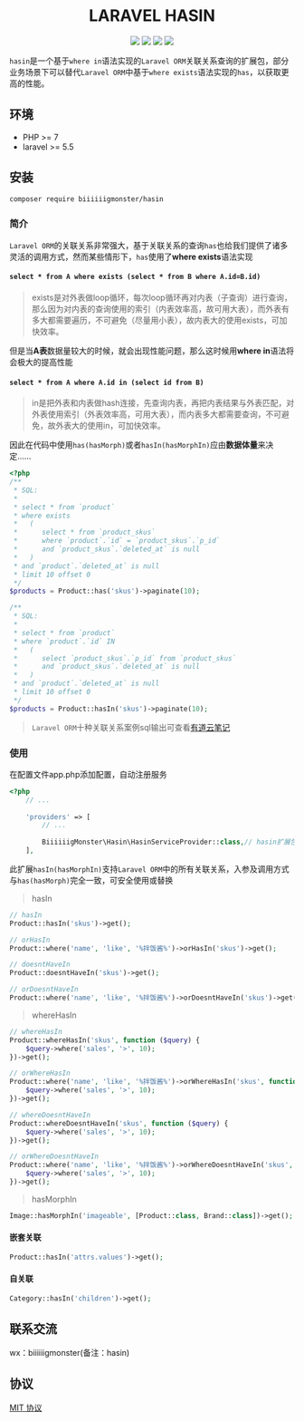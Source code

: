 <div align="center">

# LARAVEL HASIN

<p>
    <a href="https://github.com/biiiiiigmonster/hasin/blob/master/LICENSE"><img src="https://img.shields.io/badge/license-MIT-7389D8.svg?style=flat" ></a>
    <a href="https://github.com/biiiiiigmonster/hasin/releases" ><img src="https://img.shields.io/github/release/biiiiiigmonster/hasin.svg?color=4099DE" /></a> 
    <a href="https://packagist.org/packages/biiiiiigmonster/hasin"><img src="https://img.shields.io/packagist/dt/biiiiiigmonster/hasin.svg?color=" /></a> 
    <a><img src="https://img.shields.io/badge/php-7+-59a9f8.svg?style=flat" /></a> 
</p>

</div>

`hasin`是一个基于`where in`语法实现的`Laravel ORM`关联关系查询的扩展包，部分业务场景下可以替代`Laravel ORM`中基于`where exists`语法实现的`has`，以获取更高的性能。


## 环境

- PHP >= 7
- laravel >= 5.5


## 安装

```bash
composer require biiiiiigmonster/hasin
```

### 简介

`Laravel ORM`的关联关系非常强大，基于关联关系的查询`has`也给我们提供了诸多灵活的调用方式，然而某些情形下，`has`使用了**where exists**语法实现

#### `select * from A where exists (select * from B where A.id=B.id)`
> exists是对外表做loop循环，每次loop循环再对内表（子查询）进行查询，那么因为对内表的查询使用的索引（内表效率高，故可用大表），而外表有多大都需要遍历，不可避免（尽量用小表），故内表大的使用exists，可加快效率。

但是当**A表**数据量较大的时候，就会出现性能问题，那么这时候用**where in**语法将会极大的提高性能

#### `select * from A where A.id in (select id from B)`
> in是把外表和内表做hash连接，先查询内表，再把内表结果与外表匹配，对外表使用索引（外表效率高，可用大表），而内表多大都需要查询，不可避免，故外表大的使用in，可加快效率。

因此在代码中使用`has(hasMorph)`或者`hasIn(hasMorphIn)`应由**数据体量**来决定……

```php
<?php
/**
 * SQL:
 * 
 * select * from `product` 
 * where exists 
 *   ( 
 *      select * from `product_skus` 
 *      where `product`.`id` = `product_skus`.`p_id` 
 *      and `product_skus`.`deleted_at` is null 
 *   ) 
 * and `product`.`deleted_at` is null 
 * limit 10 offset 0
 */
$products = Product::has('skus')->paginate(10);

/**
 * SQL:
 * 
 * select * from `product` 
 * where `product`.`id` IN  
 *   ( 
 *      select `product_skus`.`p_id` from `product_skus` 
 *      and `product_skus`.`deleted_at` is null 
 *   ) 
 * and `product`.`deleted_at` is null 
 * limit 10 offset 0
 */
$products = Product::hasIn('skus')->paginate(10);
```

> `Laravel ORM`十种关联关系案例sql输出可查看[有道云笔记](https://note.youdao.com/noteshare?id=882bfd7ccdf1370c55326a33333c6f62)

### 使用

在配置文件app.php添加配置，自动注册服务
```php
<?php
    // ...
    
    'providers' => [
        // ...
        
        BiiiiiigMonster\Hasin\HasinServiceProvider::class,// hasin扩展包引入
    ],
```
此扩展`hasIn(hasMorphIn)`支持`Laravel ORM`中的所有关联关系，入参及调用方式与`has(hasMorph)`完全一致，可安全使用或替换

> hasIn

```php
// hasIn
Product::hasIn('skus')->get();

// orHasIn
Product::where('name', 'like', '%拌饭酱%')->orHasIn('skus')->get();

// doesntHaveIn
Product::doesntHaveIn('skus')->get();

// orDoesntHaveIn
Product::where('name', 'like', '%拌饭酱%')->orDoesntHaveIn('skus')->get();
```

> whereHasIn

```php
// whereHasIn
Product::whereHasIn('skus', function ($query) {
    $query->where('sales', '>', 10);
})->get();

// orWhereHasIn
Product::where('name', 'like', '%拌饭酱%')->orWhereHasIn('skus', function ($query) {
    $query->where('sales', '>', 10);
})->get();

// whereDoesntHaveIn
Product::whereDoesntHaveIn('skus', function ($query) {
    $query->where('sales', '>', 10);
})->get();

// orWhereDoesntHaveIn
Product::where('name', 'like', '%拌饭酱%')->orWhereDoesntHaveIn('skus', function ($query) {
    $query->where('sales', '>', 10);
})->get();
```

> hasMorphIn

```php
Image::hasMorphIn('imageable', [Product::class, Brand::class])->get();
```

#### 嵌套关联

```php
Product::hasIn('attrs.values')->get();
```

#### 自关联
```php
Category::hasIn('children')->get();
```

## 联系交流
wx：biiiiiigmonster(备注：hasin)

## 协议
[MIT 协议](LICENSE)
